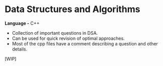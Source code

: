 # Data Structures and Algorithms

**Language -** C++

- Collection of important questions in DSA.
- Can be used for quick revision of optimal approaches.
- Most of the cpp files have a comment describing a question and other details.

[WIP]


